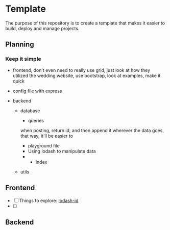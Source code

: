 # Template

The purpose of this repository is to create a template that makes it easier to build, deploy and manage projects.

## Planning

### Keep it simple

- frontend, don't even need to really use grid, just look at how they utilized the wedding website, use bootstrap, look at examples, make it quick

- config file with express
- backend

  - database

    - queries

    when posting, return id, and then append it wherever the data goes, that way, it'll be easier to

    - playground file
    - Using lodash to manipulate data
    - - index

  - utils

## Frontend

- [ ] Things to explore: [lodash-id](https://github.com/typicode/lodash-id)
- [ ]

## Backend
